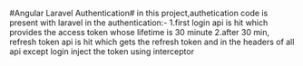 #Angular Laravel Authentication#
in this project,authetication code is present with laravel
in the authentication:-
 1.first login api is hit which provides the access token whose lifetime is 30 minute 
 2.after 30 min, refresh token api is hit which gets the refresh token and in the headers of all  api except login inject the token using interceptor 
   

